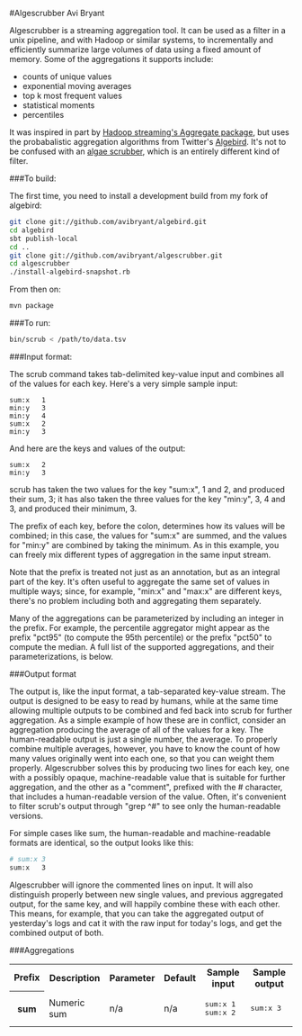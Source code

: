 #Algescrubber
Avi Bryant

Algescrubber is a streaming aggregation tool. It can be used as a filter in a unix pipeline, and with Hadoop or similar systems, to incrementally and efficiently summarize large volumes of data using a fixed amount of memory. Some of the aggregations it supports include:
* counts of unique values
* exponential moving averages
* top k most frequent values
* statistical moments
* percentiles

It was inspired in part by [Hadoop streaming's Aggregate package](http://hadoop.apache.org/docs/r1.1.2/streaming.html#Hadoop+Aggregate+Package), but uses the probabalistic aggregation algorithms from Twitter's [Algebird](http://github.com/twitter/algebird). It's not to be confused with an [algae scrubber](http://i611.photobucket.com/albums/tt191/FloydRTurbo/2011%20Aquarium%20Pics/Miscellaneous/ATS%20Designs/AS_teboLED-2.jpg), which is an entirely different kind of filter.

###To build:

The first time, you need to install a development build from my fork of algebird:

````sh
git clone git://github.com/avibryant/algebird.git
cd algebird
sbt publish-local
cd ..
git clone git://github.com/avibryant/algescrubber.git
cd algescrubber
./install-algebird-snapshot.rb
````

From then on:

````sh
mvn package
````

###To run:
````sh
bin/scrub < /path/to/data.tsv
````

###Input format:

The scrub command takes tab-delimited key-value input and combines all of the values for each key. Here's a very simple sample input:

````
sum:x	1
min:y	3
min:y	4
sum:x	2
min:y	3
````

And here are the keys and values of the output:

````
sum:x	2
min:y	3
````

scrub has taken the two values for the key "sum:x", 1 and 2, and produced their sum, 3; it has also taken the three values for the key "min:y", 3, 4 and 3, and produced their minimum, 3.

The prefix of each key, before the colon, determines how its values will be combined; in this case, the values for "sum:x" are summed, and the values for "min:y" are combined by taking the minimum. As in this example, you can freely mix different types of aggregation in the same input stream.

Note that the prefix is treated not just as an annotation, but as an integral part of the key. It's often useful to aggregate the same set of values in multiple ways; since, for example, "min:x" and "max:x" are different keys, there's no problem including both and aggregating them separately.

Many of the aggregations can be parameterized by including an integer in the prefix. For example, the percentile aggregator might appear as the prefix "pct95" (to compute the 95th percentile) or the prefix "pct50" to compute the median. A full list of the supported aggregations, and their parameterizations, is below.

###Output format

The output is, like the input format, a tab-separated key-value stream. The output  is designed to be easy to read by humans, while at the same time allowing multiple outputs to be combined and fed back into scrub for further aggregation. As a simple example of how these are in conflict, consider an aggregation producing the average of all of the values for a key. The human-readable output is just a single number, the average. To properly combine multiple averages, however, you have to know the count of how many values originally went into each one, so that you can weight them properly. Algescrubber solves this by producing two lines for each key, one with a possibly opaque, machine-readable value that is suitable for further aggregation, and the other as a "comment", prefixed with the # character, that includes a human-readable version of the value. Often, it's convenient to filter scrub's output through "grep ^#" to see only the human-readable versions.

For simple cases like sum, the human-readable and machine-readable formats are identical, so the output looks like this:

````sh
# sum:x	3
sum:x	3
````

Algescrubber will ignore the commented lines on input. It will also distinguish properly between new single values, and previous aggregated output, for the same key, and will happily combine these with each other. This means, for example, that you can take the aggregated output of yesterday's logs and cat it with the raw input for today's logs, and get the combined output of both.

###Aggregations

<table>
<tr>
<th>Prefix</th>
<th>Description</th>
<th>Parameter</th>
<th>Default</th>
<th>Sample input</th>
<th>Sample output</th>
</tr>
<tr>
<th>sum</th>
<td>Numeric sum</td>
<td>n/a</td>
<td>n/a</td>
<td><pre>sum:x 1
sum:x 2
</pre>
</td>
<td><pre>
sum:x 3
</pre>
</td>
</tr>
</tr>
</table>
